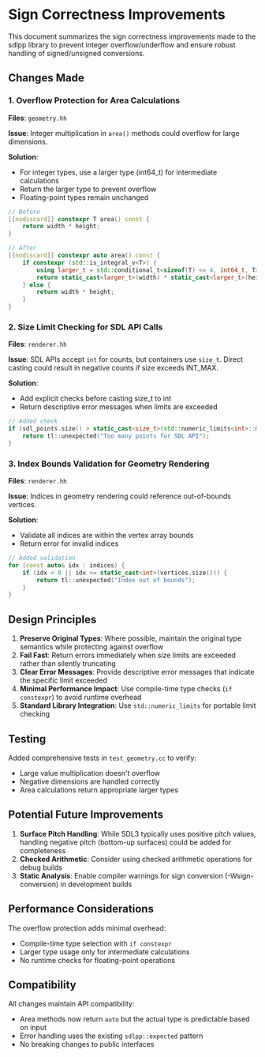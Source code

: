 # Sign Correctness Improvements

This document summarizes the sign correctness improvements made to the sdlpp library to prevent integer overflow/underflow and ensure robust handling of signed/unsigned conversions.

## Changes Made

### 1. Overflow Protection for Area Calculations

**Files**: `geometry.hh`

**Issue**: Integer multiplication in `area()` methods could overflow for large dimensions.

**Solution**: 
- For integer types, use a larger type (int64_t) for intermediate calculations
- Return the larger type to prevent overflow
- Floating-point types remain unchanged

```cpp
// Before
[[nodiscard]] constexpr T area() const {
    return width * height;
}

// After  
[[nodiscard]] constexpr auto area() const {
    if constexpr (std::is_integral_v<T>) {
        using larger_t = std::conditional_t<sizeof(T) <= 4, int64_t, T>;
        return static_cast<larger_t>(width) * static_cast<larger_t>(height);
    } else {
        return width * height;
    }
}
```

### 2. Size Limit Checking for SDL API Calls

**Files**: `renderer.hh`

**Issue**: SDL APIs accept `int` for counts, but containers use `size_t`. Direct casting could result in negative counts if size exceeds INT_MAX.

**Solution**:
- Add explicit checks before casting size_t to int
- Return descriptive error messages when limits are exceeded

```cpp
// Added check
if (sdl_points.size() > static_cast<size_t>(std::numeric_limits<int>::max())) {
    return tl::unexpected("Too many points for SDL API");
}
```

### 3. Index Bounds Validation for Geometry Rendering

**Files**: `renderer.hh`

**Issue**: Indices in geometry rendering could reference out-of-bounds vertices.

**Solution**:
- Validate all indices are within the vertex array bounds
- Return error for invalid indices

```cpp
// Added validation
for (const auto& idx : indices) {
    if (idx < 0 || idx >= static_cast<int>(vertices.size())) {
        return tl::unexpected("Index out of bounds");
    }
}
```

## Design Principles

1. **Preserve Original Types**: Where possible, maintain the original type semantics while protecting against overflow
2. **Fail Fast**: Return errors immediately when size limits are exceeded rather than silently truncating
3. **Clear Error Messages**: Provide descriptive error messages that indicate the specific limit exceeded
4. **Minimal Performance Impact**: Use compile-time type checks (`if constexpr`) to avoid runtime overhead
5. **Standard Library Integration**: Use `std::numeric_limits` for portable limit checking

## Testing

Added comprehensive tests in `test_geometry.cc` to verify:
- Large value multiplication doesn't overflow
- Negative dimensions are handled correctly
- Area calculations return appropriate larger types

## Potential Future Improvements

1. **Surface Pitch Handling**: While SDL3 typically uses positive pitch values, handling negative pitch (bottom-up surfaces) could be added for completeness
2. **Checked Arithmetic**: Consider using checked arithmetic operations for debug builds
3. **Static Analysis**: Enable compiler warnings for sign conversion (-Wsign-conversion) in development builds

## Performance Considerations

The overflow protection adds minimal overhead:
- Compile-time type selection with `if constexpr`
- Larger type usage only for intermediate calculations
- No runtime checks for floating-point operations

## Compatibility

All changes maintain API compatibility:
- Area methods now return `auto` but the actual type is predictable based on input
- Error handling uses the existing `sdlpp::expected` pattern
- No breaking changes to public interfaces